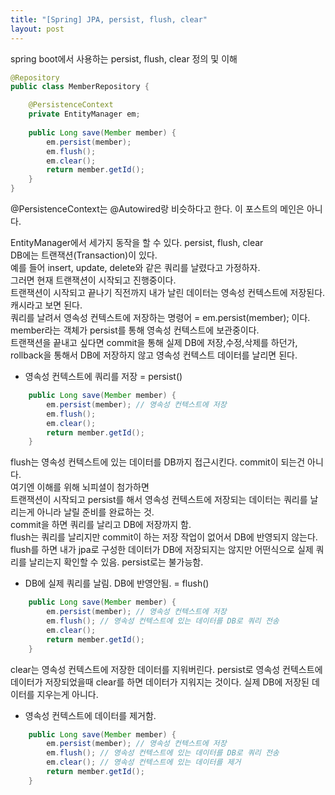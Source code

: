 ```yaml
---
title: "[Spring] JPA, persist, flush, clear"
layout: post
---
```


spring boot에서 사용하는 persist, flush, clear 정의 및 이해


```java
@Repository
public class MemberRepository {

    @PersistenceContext
    private EntityManager em;
    
    public Long save(Member member) {
        em.persist(member);
        em.flush();
        em.clear();
        return member.getId();
    }
}
```

@PersistenceContext는 @Autowired랑 비슷하다고 한다. 이 포스트의 메인은 아니다.    




EntityManager에서 세가지 동작을 할 수 있다. persist, flush, clear  
DB에는 트랜잭션(Transaction)이 있다.  
예를 들어 insert, update, delete와 같은 쿼리를 날렸다고 가정하자.    
그러면 현재 트랜잭션이 시작되고 진행중이다.  
트랜잭션이 시작되고 끝나기 직전까지 내가 날린 데이터는 영속성 컨텍스트에 저장된다. 캐시라고 보면 된다.  
쿼리를 날려서 영속성 컨텍스트에 저장하는 명령어 = em.persist(member); 이다.
member라는 객체가 persist를 통해 영속성 컨텍스트에 보관중이다.  
트랜잭션을 끝내고 싶다면 commit을 통해 실제 DB에 저장,수정,삭제를 하던가,  
rollback을 통해서 DB에 저장하지 않고 영속성 컨텍스트 데이터를 날리면 된다.
  
- 영속성 컨텍스트에 쿼리를 저장 = persist()  



```java
    public Long save(Member member) {
        em.persist(member); // 영속성 컨텍스트에 저장
        em.flush();
        em.clear();
        return member.getId();
    }
```

flush는 영속성 컨텍스트에 있는 데이터를 DB까지 접근시킨다. commit이 되는건 아니다.  
여기엔 이해를 위해 뇌피셜이 첨가하면  
트랜잭션이 시작되고 persist를 해서 영속성 컨텍스트에 저장되는 데이터는 쿼리를 날리는게 아니라 날릴 준비를 완료하는 것.  
commit을 하면 쿼리를 날리고 DB에 저장까지 함.  
flush는 쿼리를 날리지만 commit이 하는 저장 작업이 없어서 DB에 반영되지 않는다.  
flush를 하면 내가 jpa로 구성한 데이터가 DB에 저장되지는 않지만 어떤식으로 실제 쿼리를 날리는지 확인할 수 있음. persist로는 불가능함.  
  

- DB에 실제 쿼리를 날림. DB에 반영안됨. = flush()  



```java
    public Long save(Member member) {
        em.persist(member); // 영속성 컨텍스트에 저장
        em.flush(); // 영속성 컨텍스트에 있는 데이터를 DB로 쿼리 전송
        em.clear();
        return member.getId();
    }
```

clear는 영속성 컨텍스트에 저장한 데이터를 지워버린다.
persist로 영속성 컨텍스트에 데이터가 저장되었을때 clear를 하면 데이터가 지워지는 것이다. 실제 DB에 저장된 데이터를 지우는게 아니다.
  
- 영속성 컨텍스트에 데이터를 제거함.  


```java
    public Long save(Member member) {
        em.persist(member); // 영속성 컨텍스트에 저장
        em.flush(); // 영속성 컨텍스트에 있는 데이터를 DB로 쿼리 전송
        em.clear(); // 영속성 컨텍스트에 있는 데이터를 제거
        return member.getId();
    }
```

